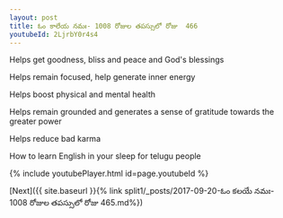 ```yaml
---
layout: post
title: ఓం కాలేయ నమః- 1008 రోజుల తపస్సులో రోజు  466
youtubeId: 2LjrbY0r4s4
---
```

 
 
Helps get goodness, bliss and peace and God's blessings
 
Helps remain focused, help generate inner energy 
 
Helps boost physical and mental health 
 
Helps remain grounded and generates a sense of gratitude towards the greater power 
 
Helps reduce bad karma
 
How to learn English in your sleep for telugu people
 
 
 
 


{% include youtubePlayer.html id=page.youtubeId %}
 
[Next]({{ site.baseurl }}{% link split1/_posts/2017-09-20-ఓం కలయే నమః- 1008 రోజుల తపస్సులో రోజు  465.md%})
 
